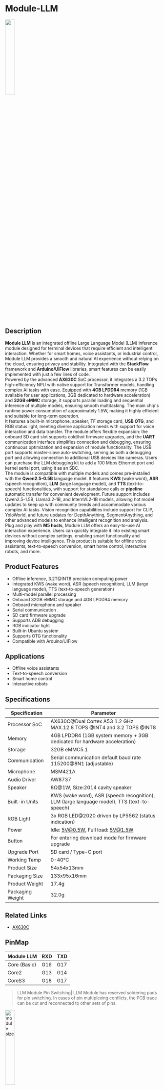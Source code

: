# Module-LLM

<div class="product_pic"><img class="pic" src="https://m5stack.oss-cn-shenzhen.aliyuncs.com/resource/docs/products/module/Module%20LLM/4.webp" width="25%">

## Description

**Module LLM** is an integrated offline Large Language Model (LLM) inference module designed for terminal devices that require efficient and intelligent interaction. Whether for smart homes, voice assistants, or industrial control, Module LLM provides a smooth and natural AI experience without relying on the cloud, ensuring privacy and stability. Integrated with the **StackFlow** framework and **Arduino/UiFlow** libraries, smart features can be easily implemented with just a few lines of code.<br>
Powered by the advanced **AX630C** SoC processor, it integrates a 3.2 TOPs high-efficiency NPU with native support for Transformer models, handling complex AI tasks with ease. Equipped with **4GB LPDDR4** memory (1GB available for user applications, 3GB dedicated to hardware acceleration) and **32GB eMMC** storage, it supports parallel loading and sequential inference of multiple models, ensuring smooth multitasking. The main chip's runtime power consumption of approximately 1.5W, making it highly efficient and suitable for long-term operation.<br>
It features a built-in microphone, speaker, TF storage card, **USB OTG**, and RGB status light, meeting diverse application needs with support for voice interaction and data transfer. The module offers flexible expansion: the onboard SD card slot supports cold/hot firmware upgrades, and the **UART** communication interface simplifies connection and debugging, ensuring continuous optimization and expansion of module functionality. The USB port supports master-slave auto-switching, serving as both a debugging port and allowing connection to additional USB devices like cameras. Users can purchase the LLM debugging kit to add a 100 Mbps Ethernet port and kernel serial port, using it as an SBC.<br>
The module is compatible with multiple models and comes pre-installed with the **Qwen2.5-0.5B** language model. It features **KWS** (wake word), **ASR** (speech recognition), **LLM** (large language model), and **TTS** (text-to-speech) functionalities, with support for standalone calls or **pipeline** automatic transfer for convenient development. Future support includes Qwen2.5-1.5B, Llama3.2-1B, and InternVL2-1B models, allowing hot model updates to keep up with community trends and accommodate various complex AI tasks. Vision recognition capabilities include support for CLIP, YoloWorld, and future updates for DepthAnything, SegmentAnything, and other advanced models to enhance intelligent recognition and analysis.<br>
Plug and play with **M5 hosts**, Module LLM offers an easy-to-use AI interaction experience. Users can quickly integrate it into existing smart devices without complex settings, enabling smart functionality and improving device intelligence. This product is suitable for offline voice assistants, text-to-speech conversion, smart home control, interactive robots, and more.



## Product Features

- Offline inference, 3.2T@INT8 precision computing power
- Integrated KWS (wake word), ASR (speech recognition), LLM (large language model), TTS (text-to-speech generation)
- Multi-model parallel processing
- Onboard 32GB eMMC storage and 4GB LPDDR4 memory
- Onboard microphone and speaker
- Serial communication
- SD card firmware upgrade
- Supports ADB debugging
- RGB indicator light
- Built-in Ubuntu system
- Supports OTG functionality
- Compatible with Arduino/UIFlow

> 

## Applications

- Offline voice assistants
- Text-to-speech conversion
- Smart home control
- Interactive robots

## Specifications

| Specification    | Parameter                                                                                   |
| ---------------- | ------------------------------------------------------------------------------------------- |
| Processor SoC    | AX630C@Dual Cortex A53 1.2 GHz <br> MAX.12.8 TOPS @INT4 and 3.2 TOPS @INT8                  |
| Memory           | 4GB LPDDR4 (1GB system memory + 3GB dedicated for hardware acceleration)                    |
| Storage          | 32GB eMMC5.1                                                                                |
| Communication    | Serial communication default baud rate 115200@8N1 (adjustable)                              |
| Microphone       | MSM421A                                                                                     |
| Audio Driver     | AW8737                                                                                      |
| Speaker          | 8Ω@1W, Size:2014 cavity speaker                                                             |
| Built-in Units   | KWS (wake word), ASR (speech recognition), LLM (large language model), TTS (text-to-speech) |
| RGB Light        | 3x RGB LED@2020 driven by LP5562 (status indication)                                        |
| Power            | Idle: 5V@0.5W, Full load: 5V@1.5W                                                           |
| Button           | For entering download mode for firmware upgrade                                             |
| Upgrade Port     | SD card / Type-C port                                                                       |
| Working Temp     | 0-40°C                                                                                      |
| Product Size     | 54x54x13mm                                                                                  |
| Packaging Size   | 133x95x16mm                                                                                 |
| Product Weight   | 17.4g                                                                                       |
| Packaging Weight | 32.0g                                                                                       |


## Related Links

- [AX630C](https://m5stack.oss-cn-shenzhen.aliyuncs.com/resource/docs/products/module/Module%20LLM/AX630C.pdf)

## PinMap

| Module LLM   | RXD | TXD |
| ------------ | --- | --- |
| Core (Basic) | G16 | G17 |
| Core2        | G13 | G14 |
| CoreS3       | G18 | G17 |

>LLM Module Pin Switching| LLM Module has reserved soldering pads for pin switching. In cases of pin multiplexing conflicts, the PCB trace can be cut and reconnected to other sets of pins.

<img alt="module size" src="https://m5stack.oss-cn-shenzhen.aliyuncs.com/resource/docs/products/module/Module%20LLM/03.jpg" width="25%" />

> Taking `CoreS3` as an example, the first column (left green box) is the TX pin for serial communication, where users can choose one out of four options as needed (from top to bottom, the pins are G18, G7, G14, and G10). The default is set to IO18. To switch to a different pin, cut the connection on the solder pad (at the red line) — it’s recommended to use a blade for this — and then connect to one of the three remaining pins below. The second column (right green box) is for RX pin selection, and, as with the TX pin, it also allows a choice of one out of four options.



## Video

- Module LLM product introduction and example showcase  [Module_LLM_Video.mp4](https://m5stack.oss-cn-shenzhen.aliyuncs.com/resource/docs/products/module/Module%20LLM/Module_LLM_Video.mp4)

## AI Benchmark Comparison

<img alt="compare" src="https://m5stack.oss-cn-shenzhen.aliyuncs.com/resource/docs/products/module/Module%20LLM/Benchmark%E5%AF%B9%E6%AF%94.png" width="100%" />